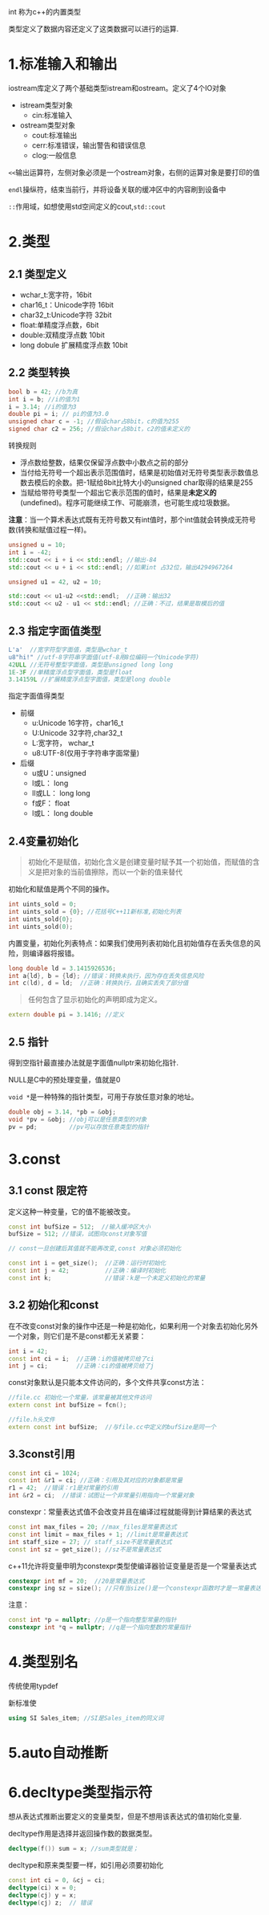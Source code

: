int 称为c++的内置类型

类型定义了数据内容还定义了这类数据可以进行的运算.

# 1.标准输入和输出

iostream库定义了两个基础类型istream和ostream。定义了4个IO对象

* istream类型对象
    * cin:标准输入
* ostream类型对象
    * cout:标准输出
    * cerr:标准错误，输出警告和错误信息
    * clog:一般信息

`<<`输出运算符，左侧对象必须是一个ostream对象，右侧的运算对象是要打印的值

`endl`操纵符，结束当前行，并将设备关联的缓冲区中的内容刷到设备中

`::`作用域，如想使用std空间定义的cout,`std::cout`

# 2.类型

## 2.1 类型定义

* wchar_t:宽字符，16bit
* char16_t：Unicode字符 16bit
* char32_t:Unicode字符  32bit
* float:单精度浮点数，6bit
* double:双精度浮点数 10bit
* long dobule 扩展精度浮点数 10bit

## 2.2 类型转换

```cpp
bool b = 42; //b为真
int i = b; //i的值为1
i = 3.14; //i的值为3
double pi = i; // pi的值为3.0
unsigned char c = -1; //假设char占8bit，c的值为255
signed char c2 = 256; //假设char占8bit，c2的值未定义的
```

转换规则

* 浮点数给整数，结果仅保留浮点数中小数点之前的部分
* 当付给无符号一个超出表示范围值时，结果是初始值对无符号类型表示数值总数去模后的余数。把-1赋给8bit比特大小的unsigned char取得的结果是255
* 当赋给带符号类型一个超出它表示范围的值时，结果是**未定义的**(undefined)。程序可能继续工作、可能崩溃，也可能生成垃圾数据。

**注意**：当一个算术表达式既有无符号数又有int值时，那个int值就会转换成无符号数(转换和赋值过程一样)。

```cpp
unsigned u = 10;
int i = -42;
std::cout << i + i << std::endl; //输出-84
std::cout << u + i << std::endl; //如果int 占32位，输出4294967264

unsigned u1 = 42, u2 = 10;

std::cout << u1-u2 <<std::endl;  //正确：输出32
std::cout << u2 - u1 << std::endl; //正确：不过，结果是取模后的值
```

## 2.3 指定字面值类型

```cpp
L'a'  //宽字符型字面值，类型是wchar_t
u8"hi!" //utf-8字符串字面值(utf-8用8位编码一个Unicode字符)
42ULL //无符号整型字面值，类型是unsigned long long
1E-3F //单精度浮点型字面值，类型是float
3.14159L //扩展精度浮点型字面值，类型是long double
```

指定字面值得类型

* 前缀
	* u:Unicode 16字符，char16_t
	* U:Unicode 32字符,char32_t
	* L:宽字符， wchar_t
	* u8:UTF-8(仅用于字符串字面常量)
* 后缀
	* u或U：unsigned
	* l或L： long
	* ll或LL： long  long
	* f或F： float
	* l或L： long double

## 2.4变量初始化

> 初始化不是赋值，初始化含义是创建变量时赋予其一个初始值，而赋值的含义是把对象的当前值擦除，而以一个新的值来替代

初始化和赋值是两个不同的操作。

```cpp
int uints_sold = 0;
int uints_sold = {0}; //花括号C++11新标准,初始化列表
int uints_sold{0};
int uints_sold(0);
```

内置变量，初始化列表特点：如果我们使用列表初始化且初始值存在丢失信息的风险，则编译器将报错。

```cpp
long double ld = 3.1415926536;
int a{ld}, b = {ld}; //错误：转换未执行，因为存在丢失信息风险
int c(ld), d = ld;  //正确：转换执行，且确实丢失了部分值
```

> 任何包含了显示初始化的声明即成为定义。

```cpp
extern double pi = 3.1416; //定义
```

## 2.5 指针

得到空指针最直接办法就是字面值nullptr来初始化指针.

NULL是C中的预处理变量，值就是0

`void *`是一种特殊的指针类型，可用于存放任意对象的地址。

```cpp
double obj = 3.14, *pb = &obj;
void *pv = &obj; //obj可以是任意类型的对象
pv = pd;         //pv可以存放任意类型的指针
```

# 3.const
## 3.1 const 限定符

定义这种一种变量，它的值不能被改变。

```cpp
const int bufSize = 512;  //输入缓冲区大小
bufSize = 512; //错误，试图向const对象写值

// const一旦创建后其值就不能再改变,const 对象必须初始化

const int i = get_size();  //正确：运行时初始化
const int j = 42;          //正确：编译时初始化
const int k;               //错误：k是一个未定义初始化的常量
```

## 3.2 初始化和const

在不改变const对象的操作中还是一种是初始化，如果利用一个对象去初始化另外一个对象，则它们是不是const都无关紧要：

```cpp
int i = 42;
const int ci = i;  //正确：i的值被拷贝给了ci
int j = ci;        //正确：ci的值被拷贝给了j
```

const对象默认是只能本文件访问的，多个文件共享const方法：

```cpp
//file.cc 初始化一个常量，该常量被其他文件访问
extern const int bufSize = fcn();

//file.h头文件
extern const int bufSize;  //与file.cc中定义的bufSize是同一个
```

## 3.3const引用

```cpp
const int ci = 1024;
const int &r1 = ci; //正确：引用及其对应的对象都是常量
r1 = 42;  //错误：r1是对常量的引用
int &r2 = ci;  //错误：试图让一个非常量引用指向一个常量对象
```

constexpr：常量表达式值不会改变并且在编译过程就能得到计算结果的表达式

```cpp
const int max_files = 20; //max_files是常量表达式
const int limit = max_files + 1; //limit是常量表达式
int staff_size = 27; // staff_size不是常量表达式
const int sz = get_size(); //sz不是常量表达式
```

c++11允许将变量申明为constexpr类型使编译器验证变量是否是一个常量表达式

```cpp
constexpr int mf = 20;  //20是常量表达式
constexpr ing sz = size(); //只有当size()是一个constexpr函数时才是一常量表达式
```

注意：

```cpp
const int *p = nullptr; //p是一个指向整型常量的指针
constexpr int *q = nullptr; //q是一个指向整数的常量指针
```

# 4.类型别名

传统使用typdef

新标准使

```cpp
using SI Sales_item; //SI是Sales_item的同义词
```

# 5.auto自动推断
# 6.decltype类型指示符

想从表达式推断出要定义的变量类型，但是不想用该表达式的值初始化变量.

decltype作用是选择并返回操作数的数据类型。

```cpp
decltype(f()) sum = x; //sum类型就是；
```

decltype和原来类型要一样，如引用必须要初始化

```cpp
const int ci = 0, &cj = ci;
decltype(ci) x = 0;
decltype(cj) y = x; 
decltype(cj) z;  // 错误
```
